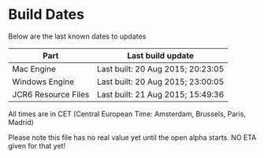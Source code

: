 # Build Dates

Below are the last known dates to updates

Part | Last build update
-----|-----
Mac Engine | Last built: 20 Aug 2015; 20:23:05
Windows Engine | Last built: 20 Aug 2015; 23:00:05
JCR6 Resource Files | Last built: 21 Aug 2015; 15:49:36
All times are in CET (Central European Time: Amsterdam, Brussels, Paris, Madrid)


Please note this file has no real value yet until the open alpha starts. NO ETA given for that yet!
